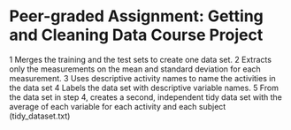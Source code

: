 # Peer-graded Assignment: Getting and Cleaning Data Course Project


1	Merges the training and the test sets to create one data set.
2	Extracts only the measurements on the mean and standard deviation for each measurement.
3	Uses descriptive activity names to name the activities in the data set
4	Labels the data set with descriptive variable names.
5	From the data set in step 4, creates a second, independent tidy data set with the average of each variable for each activity and each subject (tidy_dataset.txt)
